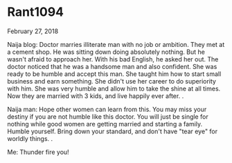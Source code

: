 # Rant1094


February 27, 2018

Naija blog: 
Doctor marries illiterate man with no job or ambition. They met at a cement shop. He was sitting down doing absolutely nothing. But he wasn't afraid to approach her. With his bad English, he asked her out. The doctor noticed that he was a handsome man and also confident. She was ready to be humble and accept this man. She taught him how to start small business and earn something. She didn't use her career to do superiority with him. She was very humble and allow him to take the shine at all times. Now they are married with 3 kids, and live happily ever after.
.

Naija man: 
Hope other women can learn from this. You may miss your destiny if you are not humble like this doctor. You will just be single for nothing while good women are getting married and starting a family. Humble yourself. Bring down your standard, and don't have "tear eye" for worldly things.
.

Me:
Thunder fire you!